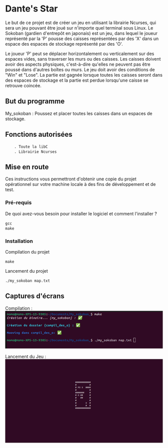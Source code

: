 # Dante's Star

Le but de ce projet est de créer un jeu en utilisant la librairie Ncurses, qui sera un jeu pouvant être joué sur n'importe quel terminal sous Linux. Le Sokoban (gardien d'entrepôt en japonais) est un jeu, dans lequel le joueur représenté par la 'P' pousse des caisses représentées par des 'X' dans un espace des espaces de stockage représenté par des 'O'.

Le joueur 'P' peut se déplacer horizontalement ou verticalement sur des espaces vides, sans traverser les murs ou des caisses. Les caisses doivent avoir des aspects physiques, c'est-à-dire qu'elles ne peuvent pas être poussé dans d'autres boîtes ou murs. Le jeu doit avoir des conditions de "Win" et "Lose". La partie est gagnée lorsque toutes les caisses seront dans des espaces de stockage et la partie est perdue lorsqu'une caisse se retrouve coincée.

## But du programme

My_sokoban : Poussez et placer toutes les caisses dans un espaces de stockage.

## Fonctions autorisées

```
	. Toute la libC
	. Librairie Ncurses
```

## Mise en route

Ces instructions vous permettront d'obtenir une copie du projet opérationnel sur votre machine locale à des fins de développement et de test.

### Pré-requis

De quoi avez-vous besoin pour installer le logiciel et comment l'installer ?

```
gcc
make
```

### Installation

Compilation du projet

```
make
```

Lancement du projet

```
./my_sokoban map.txt

```

## Captures d'écrans

Compilation :
![Screenshot](screenshots/screen.png)

Lancement du Jeu :
![Screenshot](screenshots/screen1.png)




